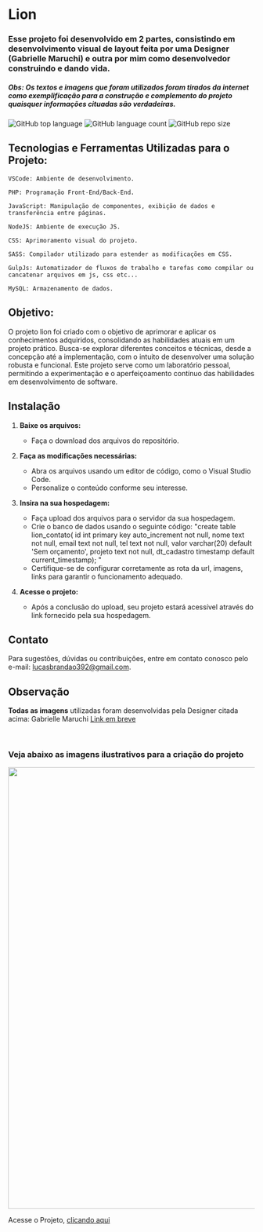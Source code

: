 # Lion

### Esse projeto foi desenvolvido em 2 partes, consistindo em desenvolvimento visual de layout feita por uma Designer (Gabrielle Maruchi) e outra por mim como desenvolvedor construindo e dando vida.

##### Obs: Os textos e imagens que foram utilizados foram tirados da internet como exemplificação para a construção e complemento do projeto quaisquer informações cituadas são verdadeiras. 

![GitHub top language](https://img.shields.io/github/languages/top/BrandsDeveloper/CardapioOnline) ![GitHub language count](https://img.shields.io/github/languages/count/BrandsDeveloper/CardapioOnline) ![GitHub repo size](https://img.shields.io/github/repo-size/BrandsDeveloper/CardapioOnline)


## Tecnologias e Ferramentas Utilizadas para o Projeto:
```
VSCode: Ambiente de desenvolvimento.
```
```
PHP: Programação Front-End/Back-End.
```
```
JavaScript: Manipulação de componentes, exibição de dados e transferência entre páginas.
```
```
NodeJS: Ambiente de execução JS.
```
```
CSS: Aprimoramento visual do projeto.
```
```
SASS: Compilador utilizado para estender as modificações em CSS.
```
```
GulpJs: Automatizador de fluxos de trabalho e tarefas como compilar ou cancatenar arquivos em js, css etc...
```
```
MySQL: Armazenamento de dados.
```


## Objetivo:

O projeto lion foi criado com o objetivo de aprimorar e aplicar os conhecimentos adquiridos, consolidando as habilidades atuais em um projeto prático. Busca-se explorar diferentes conceitos e técnicas, desde a concepção até a implementação, com o intuito de desenvolver uma solução robusta e funcional. Este projeto serve como um laboratório pessoal, permitindo a experimentação e o aperfeiçoamento contínuo das habilidades em desenvolvimento de software.

## Instalação

1. **Baixe os arquivos:**
    - Faça o download dos arquivos do repositório.

3. **Faça as modificações necessárias:**
   - Abra os arquivos usando um editor de código, como o Visual Studio Code.
   - Personalize o conteúdo conforme seu interesse.

3. **Insira na sua hospedagem:**
   - Faça upload dos arquivos para o servidor da sua hospedagem.
   - Crie o banco de dados usando o seguinte código: "create table lion_contato(	id int primary key auto_increment not null, nome text not null, email text not null, tel text not null, valor varchar(20) default 'Sem orçamento', projeto text not null, dt_cadastro timestamp default current_timestamp); "
   - Certifique-se de configurar corretamente as rota da url, imagens, links para garantir o funcionamento adequado.

4. **Acesse o projeto:**
   - Após a conclusão do upload, seu projeto estará acessível através do link fornecido pela sua hospedagem.


## Contato

Para sugestões, dúvidas ou contribuições, entre em contato conosco pelo e-mail: lucasbrandao392@gmail.com.

## Observação

**Todas as imagens** utilizadas foram desenvolvidas pela Designer citada acima: Gabrielle Maruchi [Link em breve]()

<br>

### Veja abaixo as imagens ilustrativos para a criação do projeto

<img alt="" src="https://brandsdev.com.br/projetos/img/portfolio/lion.png" width="900">

Acesse o Projeto, <a href="https://brandsdev.com.br/projetos/lion/" target="_blank">clicando aqui</a>
